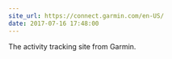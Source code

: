 ```yaml
---
site_url: https://connect.garmin.com/en-US/
date: 2017-07-16 17:48:00
---
```

The activity tracking site from Garmin.

